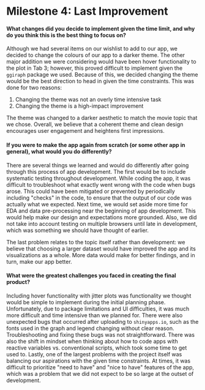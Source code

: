 Milestone 4: Last Improvement
================

#### What changes did you decide to implement given the time limit, and why do you think this is the best thing to focus on?

Although we had several items on our wishlist to add to our app, we decided to change the colours of our app to a darker theme. The other major addition we were considering would have been hover functionality to the plot in Tab 3; however, this proved difficult to implement given the `ggiraph` package we used. Because of this, we decided changing the theme would be the best direction to head in given the time constraints. This was done for two reasons: 

1. Changing the theme was not an overly time intensive task 
2. Changing the theme is a high-impact improvement

The theme was changed to a darker aesthetic to match the movie topic that we chose. Overall, we believe that a coherent theme and clean design encourages user engagement and heightens first impressions.

#### If you were to make the app again from scratch (or some other app in general), what would you do differently?

There are several things we learned and would do differently after going through this process of app development. The first would be to include systematic testing throughout development. While coding the app, it was difficult to troubleshoot what exactly went wrong with the code when bugs arose. This could have been mitigated or prevented by periodically including "checks" in the code, to ensure that the output of our code was actually what we expected. Next time, we would set aside more time for EDA and data pre-processing near the beginning of app development. This would help make our design and expectations more grounded. Also, we did not take into account testing on multiple browsers until late in development, which was something we should have thought of earlier. 

The last problem relates to the topic itself rather than development: we believe that choosing a larger dataset would have improved the app and its visualizations as a whole. More data would make for better findings, and in turn, make our app better.

#### What were the greatest challenges you faced in creating the final product?

Including hover functionality with jitter plots was functionality we thought would be simple to implement during the initial planning phase. Unfortunately, due to package limitations and UI difficulties, it was much more difficult and time intensive than we planned for. There were also unexpected bugs that occurred after uploading to `shinyapps.io`, such as the fonts used in the graph and legend changing without clear reason. Troubleshooting and fixing these bugs was not straightforward. There was also the shift in mindset when thinking about how to code apps with reactive variables vs. conventional scripts, which took some time to get used to. Lastly, one of the largest problems with the project itself was balancing our aspirations with the given time constraints. At times, it was difficult to prioritize "need to have" and "nice to have" features of the app, which was a problem that we did not expect to be so large at the outset of development. 
